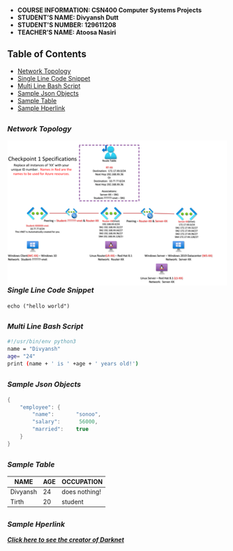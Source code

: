 - **COURSE INFORMATION: CSN400 Computer Systems Projects**
- **STUDENT’S NAME: Divyansh Dutt** 
- **STUDENT'S NUMBER: 129611208**
- **TEACHER’S NAME:  Atoosa Nasiri**



## Table of Contents
- [Network Topology](network-topology)
- [Single Line Code Snippet](single-line-code-snippet)
- [Multi Line Bash Script](multi-line-bash-script)
- [Sample Json Objects](sample-json-objects)
- [Sample Table](sample-table)
- [Sample Hperlink](sample-hyperlink)

##

### *Network Topology*
<img src="./Images/checkpoint1-diagram.png"
     alt="Markdown Monster icon"
     style="float: left; margin-right: 10px;" />
##

### *Single Line Code Snippet*

` echo ("hello world") `

##

### *Multi Line Bash Script*

```bash 
#!/usr/bin/env python3
name = "Divyansh"
age= "24"
print (name + ' is ' +age + ' years old!')
```
##

### *Sample Json Objects*

```java
{  
    "employee": {  
        "name":       "sonoo",   
        "salary":      56000,   
        "married":    true  
    }  
}  
```
##

### *Sample Table*

| NAME    | AGE     |  OCCUPATION   |
|---------|---------|---------------|
| Divyansh| 24      | does nothing! |
| Tirth   | 20      | student       |

##

### *Sample Hperlink*

[***Click here to see the creator of Darknet***](https://github.com/ddutt3/CSN400-Capstone)

##
